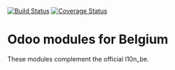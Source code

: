 [![Build Status](https://travis-ci.org/OCA/l10n-belgium.svg?branch=master)](https://travis-ci.org/OCA/l10n-belgium)
[![Coverage Status](https://coveralls.io/repos/OCA/l10n-belgium/badge.png?branch=master)](https://coveralls.io/r/OCA/l10n-belgium?branch=master)

Odoo modules for Belgium
========================

These modules complement the official l10n_be.
